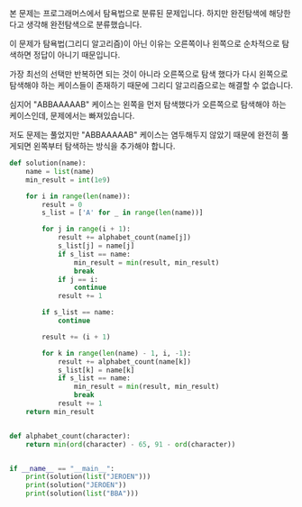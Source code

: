 본 문제는 프로그래머스에서 탐욕법으로 분류된 문제입니다. 하지만 완전탐색에 해당한다고 생각해 완전탐색으로 분류했습니다.

이 문제가 탐욕법(그리디 알고리즘)이 아닌 이유는 오른쪽이나 왼쪽으로 순차적으로 탐색하면 정답이 아니기 때문입니다.

가장 최선의 선택만 반복하면 되는 것이 아니라 오른쪽으로 탐색 했다가 다시 왼쪽으로 탐색해야 하는 케이스들이 존재하기 때문에 그리디 알고리즘으로는 해결할 수 없습니다.

심지어 "ABBAAAAAB" 케이스는 왼쪽을 먼저 탐색했다가 오른쪽으로 탐색해야 하는 케이스인데, 문제에서는 빠져있습니다.

저도 문제는 풀었지만 "ABBAAAAAB" 케이스는 염두해두지 않았기 때문에 완전히 풀게되면 왼쪽부터 탐색하는 방식을 추가해야 합니다.

~~~python
def solution(name):
    name = list(name)
    min_result = int(1e9)

    for i in range(len(name)):
        result = 0
        s_list = ['A' for _ in range(len(name))]

        for j in range(i + 1):
            result += alphabet_count(name[j])
            s_list[j] = name[j]
            if s_list == name:
                min_result = min(result, min_result)
                break
            if j == i:
                continue
            result += 1

        if s_list == name:
            continue

        result += (i + 1)

        for k in range(len(name) - 1, i, -1):
            result += alphabet_count(name[k])
            s_list[k] = name[k]
            if s_list == name:
                min_result = min(result, min_result)
                break
            result += 1
    return min_result


def alphabet_count(character):
    return min(ord(character) - 65, 91 - ord(character))


if __name__ == "__main__":
    print(solution(list("JEROEN")))
    print(solution("JEROEN"))
    print(solution(list("BBA")))
~~~
